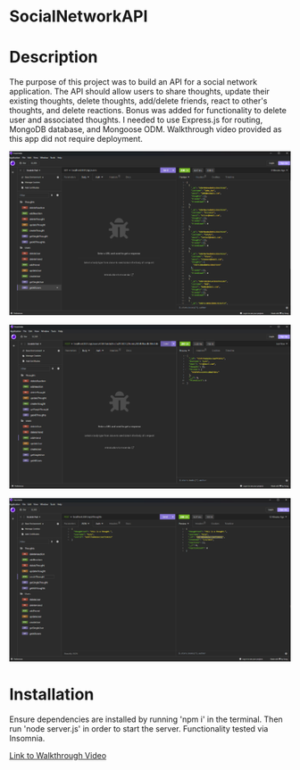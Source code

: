 # SocialNetworkAPI

# Description

The purpose of this project was to build an API for a social network application. The API should allow users to share thoughts, update their existing thoughts, delete thoughts, add/delete friends, react to other's thoughts, and delete reactions. Bonus was added for functionality to delete user and associated thoughts. I needed to use Express.js for routing, MongoDB database, and Mongoose ODM. Walkthrough video provided as this app did not require deployment.

![screenshot](./images/screenshot1.png)



![screenshot](./images/screenshot2.png)


![screenshot](./images/screenshot3.png)

# Installation

Ensure dependencies are installed by running 'npm i' in the terminal. Then run 'node server.js' in order to start the server. Functionality tested via Insomnia. 



[Link to Walkthrough Video](https://drive.google.com/file/d/1TJs-OAorwe8igbfqPovSkKFFGhdZryqx/view)
